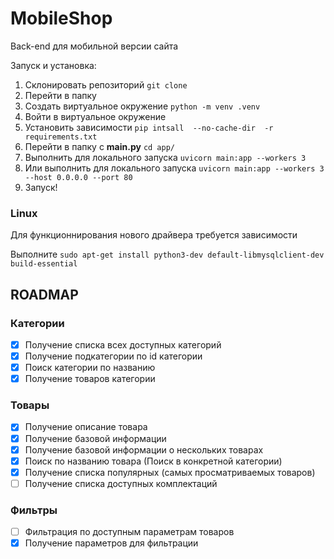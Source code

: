 # MobileShop
Back-end для мобильной версии сайта

Запуск и установка:
1. Склонировать репозиторий `git clone`
2. Перейти в папку
3. Создать виртуальное окружение `python -m venv .venv`
4. Войти в виртуальное окружение
5. Установить зависимости `pip intsall  --no-cache-dir  -r requirements.txt`
6. Перейти в папку с **main.py** `cd app/`
7. Выполнить для локального запуска `uvicorn main:app --workers 3`
8. Или выполнить для локального запуска `uvicorn main:app --workers 3 --host 0.0.0.0 --port 80`
9. Запуск!

### Linux
Для функционнирования нового драйвера требуется зависимости

Выполните `sudo apt-get install python3-dev default-libmysqlclient-dev build-essential`
## ROADMAP

### Категории

- [x] Получение списка всех доступных категорий
- [x] Получение подкатегории по id категории
- [x] Поиск категории по названию 
- [x] Получение товаров категории

### Товары

- [x] Получение описание товара
- [x] Получение базовой информации
- [x] Получение базовой информации о нескольких товарах
- [x] Поиск по названию товара (Поиск в конкретной категории)
- [x] Получение списка популярных (самых просматриваемых товаров)
- [ ] Получение списка доступных комплектаций

### Фильтры
- [ ] Фильтрация по доступным параметрам товаров
- [x] Получение параметров для фильтрации
